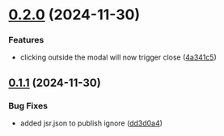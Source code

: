 # [0.2.0](https://github.com/fredrikbergqvist/NidhuggModal/compare/v0.1.1...v0.2.0) (2024-11-30)


### Features

* clicking outside the modal will now trigger close ([4a341c5](https://github.com/fredrikbergqvist/NidhuggModal/commit/4a341c5b2193268baa623a52d80fe31047555370))

## [0.1.1](https://github.com/fredrikbergqvist/NidhuggModal/compare/v0.1.0...v0.1.1) (2024-11-30)


### Bug Fixes

* added jsr.json to publish ignore ([dd3d0a4](https://github.com/fredrikbergqvist/NidhuggModal/commit/dd3d0a4ec5908e6258115e65e93ac4e9a566d1cf))
